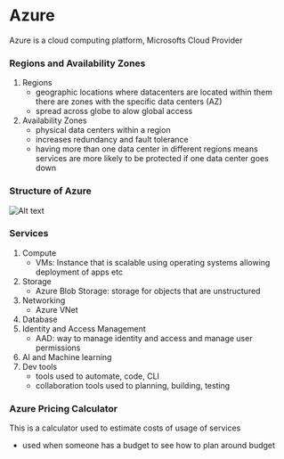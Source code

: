 # Azure

Azure is a cloud computing platform, Microsofts Cloud Provider

### Regions and Availability Zones
1. Regions
   - geographic locations where datacenters are located within them there are zones with the specific data centers (AZ)
   - spread across globe to alow global access
2. Availability Zones
   - physical data centers within a region
   - increases redundancy and fault tolerance
   - having more than one data center in different regions means services are more likely to be protected if one data center goes down

### Structure of Azure
![Alt text](<Azure structure.jpeg>)


### Services
1. Compute 
   - VMs: Instance that is scalable using operating systems allowing deployment of apps etc
2. Storage
   - Azure Blob Storage: storage for objects that are unstructured
3. Networking
   - Azure VNet
4. Database
5. Identity and Access Management
   - AAD: way to manage identity and access and manage user permissions
6. AI and Machine learning
7. Dev tools
   - tools used to automate, code, CLI
   - collaboration tools used to planning, building, testing 

### Azure Pricing Calculator
This is a calculator used to estimate costs of usage of services
- used when someone has a budget to see how to plan around budget